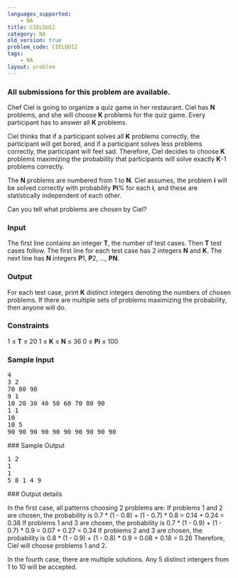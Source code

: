 ```yaml
---
languages_supported:
    - NA
title: CIELQUIZ
category: NA
old_version: true
problem_code: CIELQUIZ
tags:
    - NA
layout: problem
---
```

###  All submissions for this problem are available. 

Chef Ciel is going to organize a quiz game in her restaurant. Ciel has **N** problems, and she will choose **K** problems for the quiz game. Every participant has to answer all **K** problems.

Ciel thinks that if a participant solves all **K** problems correctly, the participant will get bored, and if a participant solves less problems correctly, the participant will feel sad. Therefore, Ciel decides to choose **K** problems maximizing the probability that participants will solve exactly **K**-1 problems correctly.

The **N** problems are numbered from 1 to **N**. Ciel assumes, the problem **i** will be solved correctly with probability **Pi**% for each **i**, and these are statistically independent of each other.

Can you tell what problems are chosen by Ciel?

### Input

The first line contains an integer **T**, the number of test cases. Then **T** test cases follow. The first line for each test case has 2 integers **N** and **K**. The next line has **N** integers **P**1, **P**2, ..., **PN**.

### Output

For each test case, print **K** distinct integers denoting the numbers of chosen problems. If there are multiple sets of problems maximizing the probability, then anyone will do.

### Constraints

1 ≤ **T** ≤ 20
1 ≤ **K** ≤ **N** ≤ 36
0 ≤ **Pi** ≤ 100

### Sample Input

<pre>4
3 2
70 80 90
9 1
10 20 30 40 50 60 70 80 90
1 1
10
10 5
90 90 90 90 90 90 90 90 90 90
</pre>### Sample Output
<pre>1 2
1
1
5 8 1 4 9
</pre>### Output details
In the first case, all patterns choosing 2 problems are:
 If problems 1 and 2 are chosen, the probability is 0.7 \* (1 - 0.8) + (1 - 0.7) \* 0.8 = 0.14 + 0.24 = 0.38
 If problems 1 and 3 are chosen, the probability is 0.7 \* (1 - 0.9) + (1 - 0.7) \* 0.9 = 0.07 + 0.27 = 0.34
 If problems 2 and 3 are chosen, the probability is 0.8 \* (1 - 0.9) + (1 - 0.8) \* 0.9 = 0.08 + 0.18 = 0.26
Therefore, Ciel will choose problems 1 and 2.

In the fourth case, there are multiple solutions. Any 5 distinct intergers from 1 to 10 will be accepted.
